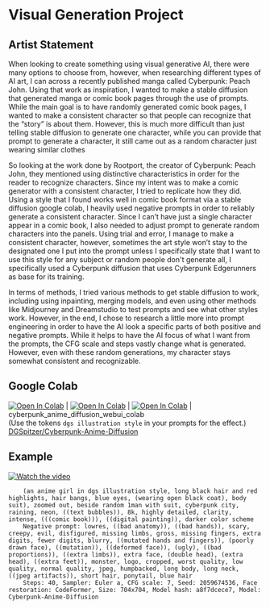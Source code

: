 <h1>Visual Generation Project</h1>

<h2>Artist Statement</h2>
<p>When looking to create something using visual generative AI, there were many options to choose from, however, when researching different types of AI art, I can across a recently published manga called Cyberpunk: Peach John. Using that work as inspiration, I wanted to make a stable diffusion that generated manga or comic book pages through the use of prompts. While the main goal is to have randomly generated comic book pages, I wanted to make a consistent character so that people can recognize that the “story” is about them. However, this is much more difficult than just telling stable diffusion to generate one character, while you can provide that prompt to generate a character, it still came out as a random character just wearing similar clothes</p> 

<p>So looking at the work done by Rootport, the creator of Cyberpunk: Peach John, they mentioned using distinctive characteristics in order for the reader to recognize characters. Since my intent was to make a comic generator with a consistent character, I tried to replicate how they did. Using a style that I found works well in comic book format via a stable diffusion google colab, I heavily used negative prompts in order to reliably generate a consistent character. Since I can’t have just a single character appear in a comic book, I also needed to adjust prompt to generate random characters into the panels. Using trial and error, I manage to make a consistent character, however, sometimes the art style won’t stay to the designated one I put into the prompt unless I specifically state that I want to use this style for any subject or random people don't generate all, I specifically used a Cyberpunk diffusion that uses Cyberpunk Edgerunners as base for its training.</p>

<p>In terms of methods, I tried various methods to get stable diffusion to work, including using inpainting, merging models, and even using other methods like Midjourney and Dreamstudio to test prompts and see what other styles work. However, in the end, I chose to research a little more into prompt engineering in order to have the AI look a specific parts of both positive and negative prompts. While it helps to have the AI focus of what I want from the prompts, the CFG scale and steps vastly change what is generated. However, even with these random generations, my character stays somewhat consistent and recognizable.</p>

<h2>Google Colab</h2>

[![Open In Colab](https://user-images.githubusercontent.com/54370274/224839806-8720fb19-9c7d-46a2-8d7c-de3afb39c11f.svg)](https://colab.research.google.com/github/camenduru/stable-diffusion-webui-colab/blob/main/lite/cyberpunk_anime_diffusion_webui_colab.ipynb) | [![Open In Colab](https://user-images.githubusercontent.com/54370274/224839804-50c0c18b-3960-4a1c-b7fa-3c7074b11779.svg)](https://colab.research.google.com/github/camenduru/stable-diffusion-webui-colab/blob/main/stable/cyberpunk_anime_diffusion_webui_colab.ipynb) | [![Open In Colab](https://user-images.githubusercontent.com/54370274/224839802-95968900-392b-4b30-ad75-aeac13675e1b.svg)](https://colab.research.google.com/github/camenduru/stable-diffusion-webui-colab/blob/main/nightly/cyberpunk_anime_diffusion_webui_colab.ipynb) | cyberpunk_anime_diffusion_webui_colab <br /> (Use the tokens `dgs illustration style` in your prompts for the effect.) <br /> [DGSpitzer/Cyberpunk-Anime-Diffusion](https://huggingface.co/DGSpitzer/Cyberpunk-Anime-Diffusion)

<h2>Example</h2>

[![Watch the video](https://img.youtube.com/vi/nTQUwghvy5Q/default.jpg)](https://youtu.be/yfPbuoxZWjY)

        (an anime girl in dgs illustration style, long black hair and red highlights, hair bangs, blue eyes, (wearing open black coat), body suit), zoomed out, beside random 1man with suit, cyberpunk city, raining, neon, ((text bubbles)), 8k, highly detailed, clarity, intense, (((comic book))), ((digital painting)), darker color scheme
        Negative prompt: lowres, ((bad anatomy)), ((bad hands)), scary, creepy, evil, disfigured, missing limbs, gross, missing fingers, extra digits, fewer digits, blurry, ((mutated hands and fingers)), (poorly drawn face), ((mutation)), ((deformed face)), (ugly), ((bad proportions)), ((extra limbs)), extra face, (double head), (extra head), ((extra feet)), monster, logo, cropped, worst quality, low quality, normal quality, jpeg, humpbacked, long body, long neck, ((jpeg artifacts)), short hair, ponytail, blue hair
        Steps: 40, Sampler: Euler a, CFG scale: 7, Seed: 2059674536, Face restoration: CodeFormer, Size: 704x704, Model hash: a8f7dcece7, Model: Cyberpunk-Anime-Diffusion

